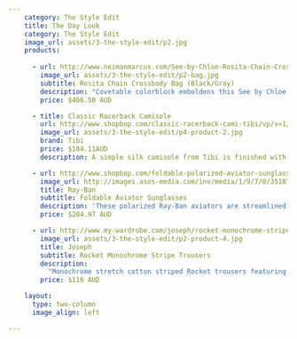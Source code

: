 ```yaml
---
    category: The Style Edit
    title: The Day Look
    category: The Style Edit
    image_url: assets/3-the-style-edit/p2.jpg
    products:
    
      - url: http://www.neimanmarcus.com/See-by-Chloe-Rosita-Chain-Crossbody-Bag-Black-Gray/prod161220019/p.prod
        image_url: assets/3-the-style-edit/p2-bag.jpg
        subtitle: Rosita Chain Crossbody Bag (Black/Gray) 
        description: "Covetable colorblock emboldens this See by Chloe Rosita bag—the shoulder-slung size makes it ideal for meeting and mingling at happy hours."
        price: $466.50 AUD

      - title: Classic Racerback Camisole
        url: http://www.shopbop.com/classic-racerback-cami-tibi/vp/v=1/1562453216.htm?folderID=2534374302060677&fm=other-shopbysize-viewall&colorId=12867
        image_url: assets/3-the-style-edit/p4-product-2.jpg
        brand: Tibi
        price: $184.11AUD
        description: A simple silk camisole from Tibi is finished with spaghetti straps and a delicate racer back. Made out of 100% woven silk.

      - url: http://www.shopbop.com/foldable-polarized-aviator-sunglasses-ray/vp/v=1/845524441945675.htm?folderID=2534374302094311&fm=other-shopbysize-viewall&colorId=45156
        image_url: http://images.asos-media.com/inv/media/1/9/7/0/3510791/image2xl.jpg
        title: Ray-Ban
        subtitle: Foldable Aviator Sunglasses
        description: 'These polarized Ray-Ban aviators are streamlined classics with a twist: Tiny hinges in the bridge and temples fold these up into half their size, making for compact, easy transport. Plastic-tipped temples and signature logo lettering at one corner. Case and cleaning cloth included.'
        price: $284.97 AUD

      - url: http://www.my-wardrobe.com/joseph/rocket-monochrome-stripe-trousers-889022
        image_url: assets/3-the-style-edit/p2-product-4.jpg
        title: Joseph
        subtitle: Rocket Monochrome Stripe Trousers 
        description: 
          "Monochrome stretch cotton striped Rocket trousers featuring a fitted waistband, belt loops, a button, concealed zip and hook-and-eye fly fastening, two hip pockets a buttoned rear jet pocket and a kick flare. Joseph trousers have a 35 inch inside leg, a 9 inch rise and an 18 inch leg opening. 53% viscose, 42% cotton, 5% elastane. Lining: 61% acetate, 39% polyester. Dry clean only."
        price: $116 AUD 

    layout:
      type: two-column
      image_align: left

---
```

